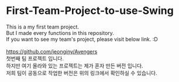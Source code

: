 # First-Team-Project-to-use-Swing
This is a my first team project.<br>
But I made every functions in this repository.<br>
If you want to see my team's project, please visit below link. :D<br><br>
https://github.com/jeonginy/Avengers
<br>첫번째 팀 프로젝트 입니다.<br>
하지만 여기 올라와 있는 프로젝트는 제가 혼자 만든 버전 입니다.<br>
저희 팀이 공동으로 작업한 버전은 위의 링크에서 확인하실 수 있습니다.<br>
